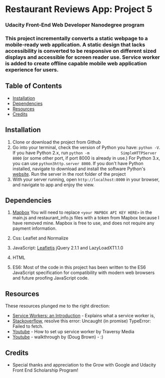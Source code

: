 # Restaurant Reviews App: Project 5

### Udacity Front-End Web Developer Nanodegree program

### This project incrementally converts a static webpage to a mobile-ready web application. A static design that lacks             accessibility is converted to be responsive on different sized displays and accessible for screen reader use. Service         worker is added to create offline capable mobile web application experience for users.


## Table of Contents

* [Installation](#installation)
* [Dependencies](#dependencies)
* [Resources](#dependencies)
* [Credits](#credits)


## Installation

1. Clone or download the project from Github 
2. Go into your terminal, check the version of Python you have: `python -V`. If you have Python 2.x, run `python -m              SimpleHTTPServer 8000` (or some other port, if port 8000 is already in use.) For Python 3.x, you can use                     `python3http.server 8000`. If you don't have Python installed, navigate to 
   download and install the software Python's [website](https://www.python.org/).  Run the server in the root folder of the      project
3. With your server running, open `http://localhost:8000` in your browser, and navigate to app and enjoy the view.


## Dependencies

1. [Mapbox](https://www.mapbox.com/) You will need to replace `<your MAPBOX API KEY HERE>` in the main.js and                    restaurant_info.js files with a token from Mapbox because I have removed mine. Mapbox is free to use, and does not require    any payment information. 
 
2. Css: Leaflet and Normalize
3. JavaScript: [Leafletjs](https://leafletjs.com/) jQuery 2.1.1 and LazyLoadXT1.1.0 
4. HTML
5. ES6: Most of the code in this project has been written to the ES6 JavaScript specification for compatibility with modern           web browsers and future proofing JavaScript code.


## Resources

These resources plunged me to the right direction:
* [Service Workers: an Introduction](https://developers.google.com/web/fundamentals/primers/service-workers/Reviewed) -         Explains what a service worker is, 
* [Stackoverflow](https://stackoverflow.com/questions/47160929/progressive-web-app-uncaught-in-promise-typeerror-failed-to-fetch?rq=1), resolve this error: Uncaught (in promise) TypeError: Failed to fetch.
* [Youtube](https://www.youtube.com/watch?v=ksXwaWHCW6k&feature=youtu.be) - How to set up service worker by Traversy Media
* [Youtube](https://www.youtube.com/watch?v=92dtrNU1GQc) - walkthrough by (Doug Brown) - :) 


## Credits

* Special thanks and appreciation to the Grow with Google and Udacity Front End Scholarship Program!












